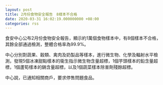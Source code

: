 ```yaml
---
layout: post
title: 2月份食物安全報告　8樣本不合格
date: 2020-03-31 16:02:19.000000000 +08:00
categories: rss
---
```


食安中心公布2月份食物安全報告，顯示約1萬個食物樣本中，有8個樣本不合格，其餘全部通過檢測，整體合格率為99.9%。

中心分別對蔬果、穀類、禽肉及奶製品等樣本，進行微生物、化學及輻射水平檢測，發現5個冰凍甜點樣本的衞生指示微生物含量超標，1個芋頭樣本的鉛含量超標，1個蘆筍樣本的鎘含量超標，以及1個蔬菜樣本除害劑殘餘超標。

中心說，已通知相關商戶，要求停售問題食品。
